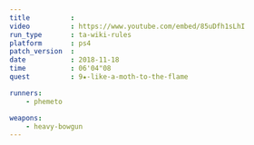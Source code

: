```yaml
---
title          :
video          : https://www.youtube.com/embed/85uDfh1sLhI
run_type       : ta-wiki-rules
platform       : ps4
patch_version  : 
date           : 2018-11-18
time           : 06'04"08
quest          : 9★-like-a-moth-to-the-flame

runners:
    - phemeto

weapons:
    - heavy-bowgun
---
```


